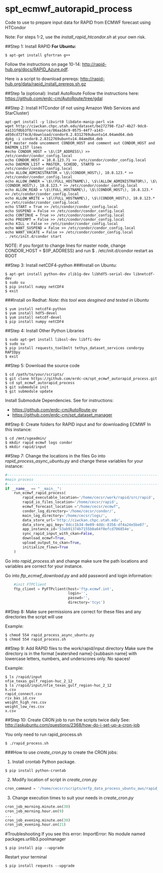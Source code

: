 # spt_ecmwf_autorapid_process
Code to use to prepare input data for RAPID from ECMWF forecast using HTCondor

Note: For steps 1-2, use the *install_rapid_htcondor.sh* at your own risk.

##Step 1: Install RAPID
**For Ubuntu:**
```
$ apt-get install gfortran g++
```
Follow the instructions on page 10-14: http://rapid-hub.org/docs/RAPID_Azure.pdf.

Here is a script to download prereqs: http://rapid-hub.org/data/rapid_install_prereqs.sh.gz

##Step 1a (optional): Install AutoRoute
Follow the instructions here: https://github.com/erdc-cm/AutoRoute/tree/gdal

##Step 2: Install HTCondor (if not using Amazon Web Services and StarCluster)
```
apt-get install -y libvirt0 libdate-manip-perl vim
wget http://ciwckan.chpc.utah.edu/dataset/be272798-f2a7-4b27-9dc8-4a131f0bb3f0/resource/86aa16c9-0575-44f7-a143-a050cd72f4c8/download/condor8.2.8312769ubuntu14.04amd64.deb
dpkg -i condor8.2.8312769ubuntu14.04amd64.deb
#if master node uncomment CONDOR_HOST and comment out CONDOR_HOST and DAEMON_LIST lines
#echo CONDOR_HOST = \$\(IP_ADDRESS\) >> /etc/condor/condor_config.local
echo CONDOR_HOST = 10.8.123.71 >> /etc/condor/condor_config.local
echo DAEMON_LIST = MASTER, SCHEDD, STARTD >> /etc/condor/condor_config.local
echo ALLOW_ADMINISTRATOR = \$\(CONDOR_HOST\), 10.8.123.* >> /etc/condor/condor_config.local
echo ALLOW_OWNER = \$\(FULL_HOSTNAME\), \$\(ALLOW_ADMINISTRATOR\), \$\(CONDOR_HOST\), 10.8.123.* >> /etc/condor/condor_config.local
echo ALLOW_READ = \$\(FULL_HOSTNAME\), \$\(CONDOR_HOST\), 10.8.123.* >> /etc/condor/condor_config.local
echo ALLOW_WRITE = \$\(FULL_HOSTNAME\), \$\(CONDOR_HOST\), 10.8.123.* >> /etc/condor/condor_config.local
echo START = True >> /etc/condor/condor_config.local
echo SUSPEND = False >> /etc/condor/condor_config.local
echo CONTINUE = True >> /etc/condor/condor_config.local
echo PREEMPT = False >> /etc/condor/condor_config.local
echo KILL = False >> /etc/condor/condor_config.local
echo WANT_SUSPEND = False >> /etc/condor/condor_config.local
echo WANT_VACATE = False >> /etc/condor/condor_config.local
. /etc/init.d/condor start
```
NOTE: if you forgot to change lines for master node, change CONDOR_HOST = $(IP_ADDRESS)
and run $ . /etc/init.d/condor restart as ROOT

##Step 3: Install netCDF4-python
###Install on Ubuntu:
```
$ apt-get install python-dev zlib1g-dev libhdf5-serial-dev libnetcdf-dev
$ sudo su
$ pip install numpy netCDF4
$ exit
```
###Install on Redhat:
*Note: this tool was desgined and tested in Ubuntu*
```
$ yum install netcdf4-python
$ yum install hdf5-devel
$ yum install netcdf-devel
$ pip install numpy netCDF4
```
##Step 4: Install Other Python Libraries
```
$ sudo apt-get install libssl-dev libffi-dev
$ sudo su
$ pip install requests_toolbelt tethys_dataset_services condorpy RAPIDpy
$ exit
```

##Step 5: Download the source code
```
$ cd /path/to/your/scripts/
$ git clone https://github.com/erdc-cm/spt_ecmwf_autorapid_process.git
$ cd spt_ecmwf_autorapid_process
$ git submodule init
$ git submodule update
```
Install Submodule Dependencies. See for instructions:
- https://github.com/erdc-cm/AutoRoute-py
- https://github.com/erdc-cm/spt_dataset_manager

##Step 6: Create folders for RAPID input and for downloading ECMWF
In this instance:
```
$ cd /mnt/sgeadmin/
$ mkdir rapid ecmwf logs condor
$ mkdir rapid/input
```
##Step 7: Change the locations in the files
Go into *rapid_process_async_ubuntu.py* and change these variables for your instance:
```python
#------------------------------------------------------------------------------
#main process
#------------------------------------------------------------------------------
if __name__ == "__main__":
    run_ecmwf_rapid_process(
        rapid_executable_location='/home/cecsr/work/rapid/src/rapid',
        rapid_io_files_location='/home/cecsr/rapid',
        ecmwf_forecast_location ="/home/cecsr/ecmwf",
        condor_log_directory='/home/cecsr/condor/',
        main_log_directory='/home/cecsr/logs/',
        data_store_url='http://ciwckan.chpc.utah.edu',
        data_store_api_key='8dcc1b34-0e09-4ddc-8356-df4a24e5be87',
        app_instance_id='53ab91374b7155b0a64f0efcd706854e',
        sync_rapid_input_with_ckan=False,
        download_ecmwf=True,
        upload_output_to_ckan=True,
        initialize_flows=True
    )
```
Go into *rapid_process.sh* and change make sure the path locations and variables are correct for your instance.

Go into *ftp_ecmwf_download.py* and add password and login information:
```python
    #init FTPClient
    ftp_client = PyFTPclient(host='ftp.ecmwf.int',
                             login='',
                             passwd='',
                             directory='tcyc')
```

##Step 8: Make sure permissions are correct for these files and any directories the script will use

Example:
```
$ chmod 554 rapid_process_async_ubuntu.py
$ chmod 554 rapid_process.sh
```
##Step 9: Add RAPID files to the work/rapid/input directory
Make sure the directory is in the format [watershed name]-[subbasin name]
with lowercase letters, numbers, and underscores only. No spaces!


Example:
```
$ ls /rapid/input
nfie_texas_gulf_region-huc_2_12
$ ls /rapid/input/nfie_texas_gulf_region-huc_2_12
k.csv
rapid_connect.csv
riv_bas_id.csv
weight_high_res.csv
weight_low_res.csv
x.csv
```
##Step 10: Create CRON job to run the scripts twice daily
See: http://askubuntu.com/questions/2368/how-do-i-set-up-a-cron-job

You only need to run rapid_process.sh
```
$ ./rapid_process.sh
```
###How to use *create_cron.py* to create the CRON jobs:

1) Install crontab Python package.
```
$ pip install python-crontab
```
2) Modify location of script in *create_cron.py*
```python
cron_command = '/home/cecsr/scripts/erfp_data_process_ubuntu_aws/rapid_process.sh'
```
3) Change execution times to suit your needs in *create_cron.py*
```python
cron_job_morning.minute.on(30)
cron_job_morning.hour.on(9)
...
cron_job_evening.minute.on(30)
cron_job_evening.hour.on(21)
```

#Troubleshooting
If you see this error:
ImportError: No module named packages.urllib3.poolmanager
```
$ pip install pip --upgrade
```
Restart your terminal
```
$ pip install requests --upgrade
```
